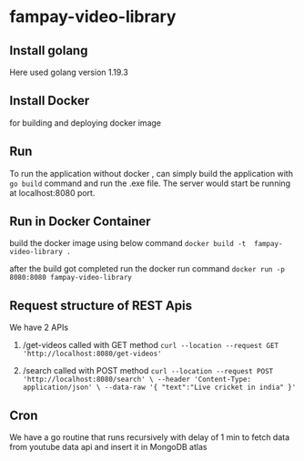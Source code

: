 # fampay-video-library

## Install golang
Here used golang version 1.19.3

## Install Docker
for building and deploying docker image

## Run
To run the application without docker , can simply build the application with `go build` command
and run the .exe file. The server would start be running at localhost:8080 port.

## Run in Docker Container
build the docker image using below command
`docker build -t  fampay-video-library .`

after the build got completed run the docker run command
`docker run -p 8080:8080 fampay-video-library`

## Request structure of REST Apis
We have 2 APIs 
1. /get-videos called with GET method 
`curl --location --request GET 'http://localhost:8080/get-videos'`

2. /search called with POST method
``curl --location --request POST 'http://localhost:8080/search' \
--header 'Content-Type: application/json' \
--data-raw '{
    "text":"Live cricket in india"
}'``

## Cron
We have a go routine that runs recursively with delay of 1 min to fetch data from youtube data api and insert it in MongoDB atlas
